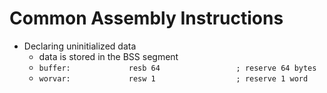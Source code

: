 # Common Assembly Instructions

* Declaring uninitialized data
    * data is stored in the BSS segment
    * `buffer:             resb 64                 ; reserve 64 bytes`
    * `worvar:             resw 1                  ; reserve 1 word`